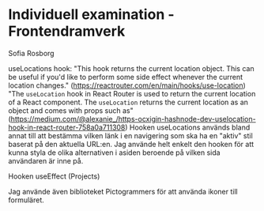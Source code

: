 # Individuell examination - Frontendramverk

Sofia Rosborg

useLocations hook:
"This hook returns the current location object. This can be useful if you'd like to perform some side effect whenever the current location changes." (https://reactrouter.com/en/main/hooks/use-location)
"The `useLocation` hook in React Router is used to return the current location of a React component. The `useLocation` returns the current location as an object and comes with props such as" (https://medium.com/@alexanie_/https-ocxigin-hashnode-dev-uselocation-hook-in-react-router-758a0a711308)
Hooken useLocations används bland annat till att bestämma vilken länk i en navigering som ska ha en "aktiv" stil baserat på den aktuella URL:en. Jag använde helt enkelt den hooken för att kunna styla de olika alternativen i asiden beroende på vilken sida användaren är inne på.

Hooken useEffect (Projects)

Jag använde även biblioteket Pictogrammers för att använda ikoner till formuläret.
